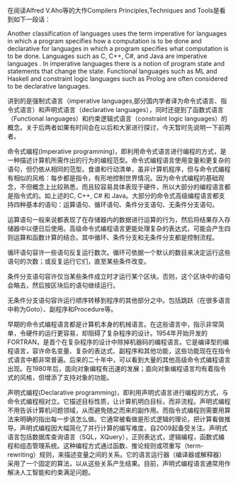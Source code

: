 在阅读Alfred V.Aho等的大作Compilers Principles,Techniques and Tools是看到如下一段话：

Another  classification of  languages  uses  the  term  imperative  for  languages in  which  a program  specifies  how  a  computation  is to  be done  and  declarative for languages  in  which  a  program  specifies  what  computation  is  to  be  done. Languages such as  C,  C++, C#, and Java  are  imperative languages .  In imper­ative languages there is  a notion of  program state  and  statements that  change the  state.  Functional  languages  such  as  ML  and  Haskell  and  constraint  logic languages such  as  Prolog are often considered to be declarative languages.

讲到的是强制式语言（imperative languages,部分国内学者译为命令式语言、指令式语言）和声明式语言（declarative languages），同时还提到了函数式语言（Functional  languages）和约束逻辑式语言（constraint  logic languages）的概念。关于后两者如果有时间会在以后和大家进行探讨，今天暂时先说明一下前两者。

命令式编程(Imperative programming)，即利用命令式语言进行编程的方式，是一种描述计算机所需作出的行为的编程范型。命令式编程语言使用变量和更复杂的语句，但仍依从相同的范型。食谱和行动清单，虽非计算机程序，但与命令式编程有相似的风格：每步都是指令，有形地控制世界情况。因为命令式编程的基础观念，不但概念上比较熟悉，而且较容易具体表现于硬件，所以大部分的编程语言都是指令式的。如上述的C,  C++, C# 和 Java。大部分的命令式高级编程语言都支持四种基本的语句：运算语句、循环语句、条件分支语句、无条件分支语句。

运算语句一般来说都表现了在存储器内的数据进行运算的行为，然后将结果存入存储器中以便日后使用。高级命令式编程语言更能处理复杂的表达式，可能会产生四则运算和函数计算的结合。其中循环、条件分支和无条件分支都是控制流程。

循环语句容许一些语句反复运行数次。循环可依据一个默认的数目来决定运行这些语句的次数；或反复运行它们，直至某些条件改变。

条件分支语句容许仅当某些条件成立时才运行某个区块。否则，这个区块中的语句会略去，然后按区块后的语句继续运行。

无条件分支语句容许运行顺序转移到程序的其他部分之中。包括跳跃（在很多语言中称为Goto）、副程序和Procedure等。

早期的命令式编程语言都是计算机本身的机械语言。在这些语言中，指示非常简单，令硬件的运行更容易，却阻碍了复杂程序的设计。1954年开始开发的FORTRAN，是首个在复杂程序的设计中除掉机器码的编程语言。它是编译型的编程语言，容许命名变量、复杂的表达式、副程序和其他功能，这些功能现在在指令式语言中都非常普遍。后来的二十年中，可以看到大量的其他高级命令式编程语言出现。在1980年后，面向对象编程有迅速的发展；面向对象编程语言均有着指令式的风格，但增添了支持对象的功能。

声明式编程(Declarative programming)，即利用声明式语言进行编程的方式，与命令式编程相对立。它描述目标性质，让计算机明白目标，而非流程。声明式编程不用告诉计算机问题领域，从而避免随之而来的副作用。而指令式编程则需要用算法来明确的指出每一步该怎么做。它通常被看做是形式逻辑的理论，把计算看做推导。声明式编程因大幅简化了并行计算的编写难度，自2009起备受关注。声明式语言包括数据库查询语言（SQL，XQuery），正则表达式，逻辑编程，函数式编程和组态管理系统。这种编程方式通过函数、推论规则或项重写（term-rewriting）规则，来描述变量之间的关系。它的语言运行器（编译器或解释器）采用了一个固定的算法，以从这些关系产生结果。目前，声明式编程语言通常用作解决人工智能和约束满足问题。
